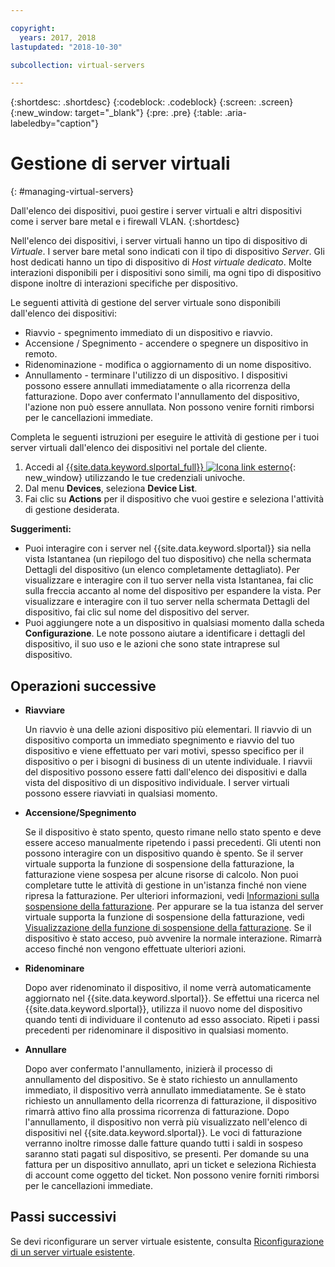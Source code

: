```yaml
---

copyright:
  years: 2017, 2018
lastupdated: "2018-10-30"

subcollection: virtual-servers

---
```


{:shortdesc: .shortdesc}
{:codeblock: .codeblock}
{:screen: .screen}
{:new_window: target="_blank"}
{:pre: .pre}
{:table: .aria-labeledby="caption"}


# Gestione di server virtuali
{: #managing-virtual-servers}

Dall'elenco dei dispositivi, puoi gestire i server virtuali e altri dispositivi come i server bare metal e i firewall VLAN.
{:shortdesc}

Nell'elenco dei dispositivi, i server virtuali hanno un tipo di dispositivo di *Virtuale*. I server bare metal sono indicati con il tipo di dispositivo *Server*. Gli host dedicati hanno un tipo di dispositivo di *Host virtuale dedicato*. Molte interazioni disponibili per i dispositivi sono simili, ma ogni tipo di dispositivo dispone inoltre di interazioni specifiche per dispositivo.

Le seguenti attività di gestione del server virtuale sono disponibili dall'elenco dei dispositivi:
* Riavvio -  spegnimento immediato di un dispositivo e riavvio.
* Accensione / Spegnimento - accendere o spegnere un dispositivo in remoto.
* Ridenominazione - modifica o aggiornamento di un nome dispositivo.
* Annullamento - terminare l'utilizzo di un dispositivo. I dispositivi possono essere annullati immediatamente o alla ricorrenza della fatturazione. Dopo aver confermato l'annullamento del dispositivo, l'azione non può essere annullata. Non possono venire forniti rimborsi per le cancellazioni immediate.

Completa le seguenti istruzioni per eseguire le attività di gestione per i tuoi server virtuali dall'elenco dei dispositivi nel portale del cliente.  
1. Accedi al [{{site.data.keyword.slportal_full}} ![Icona link esterno](../icons/launch-glyph.svg "Icona link esterno")](https://control.softlayer.com/){: new_window} utilizzando le tue credenziali univoche.
2. Dal menu **Devices**, seleziona **Device List**.
3. Fai clic su **Actions** per il dispositivo che vuoi gestire e seleziona l'attività di gestione desiderata.

**Suggerimenti:**
* Puoi interagire con i server nel {{site.data.keyword.slportal}} sia nella vista Istantanea (un riepilogo del tuo dispositivo) che nella schermata Dettagli del dispositivo (un elenco completamente dettagliato). Per visualizzare e interagire con il tuo server nella vista Istantanea, fai clic sulla freccia accanto al nome del dispositivo per espandere la vista. Per visualizzare e interagire con il tuo server nella schermata Dettagli del dispositivo, fai clic sul nome del dispositivo del server.
* Puoi aggiungere note a un dispositivo in qualsiasi momento dalla scheda **Configurazione**. Le note possono aiutare a identificare i dettagli del dispositivo, il suo uso e le azioni che sono state intraprese sul dispositivo.

## Operazioni successive
* **Riavviare**

    Un riavvio è una delle azioni dispositivo più elementari. Il riavvio di un dispositivo comporta un immediato spegnimento e riavvio del tuo dispositivo e viene effettuato per vari motivi, spesso specifico per il dispositivo o per i bisogni di business di un utente individuale. I riavvii del dispositivo possono essere fatti dall'elenco dei dispositivi e dalla vista del dispositivo di un dispositivo individuale. I server virtuali possono essere riavviati in qualsiasi momento.  

* **Accensione/Spegnimento**

    Se il dispositivo è stato spento, questo rimane nello stato spento e deve essere acceso manualmente ripetendo i passi precedenti. Gli utenti non possono interagire con un dispositivo quando è spento. Se il server virtuale supporta la funzione di sospensione della fatturazione, la fatturazione viene sospesa per alcune risorse di calcolo. Non puoi completare tutte le attività di gestione in un'istanza finché non viene ripresa la fatturazione. Per ulteriori informazioni, vedi [Informazioni sulla sospensione della fatturazione](/docs/vsi?topic=virtual-servers-requirements). Per appurare se la tua istanza del server virtuale supporta la funzione di sospensione della fatturazione, vedi [Visualizzazione della funzione di sospensione della fatturazione](/docs/vsi?topic=virtual-servers-viewing-suspend-billing-feature). Se il dispositivo è stato acceso, può avvenire la normale interazione. Rimarrà acceso finché non vengono effettuate ulteriori azioni.

* **Ridenominare**

  Dopo aver ridenominato il dispositivo, il nome verrà automaticamente aggiornato nel {{site.data.keyword.slportal}}. Se effettui una ricerca nel {{site.data.keyword.slportal}}, utilizza il nuovo nome del dispositivo quando tenti di individuare il contenuto ad esso associato. Ripeti i passi precedenti per ridenominare il dispositivo in qualsiasi momento.

* **Annullare**

  Dopo aver confermato l'annullamento, inizierà il processo di annullamento del dispositivo. Se è stato richiesto un annullamento immediato, il dispositivo verrà annullato immediatamente. Se è stato richiesto un annullamento della ricorrenza di fatturazione, il dispositivo rimarrà attivo fino alla prossima ricorrenza di fatturazione. Dopo l'annullamento, il dispositivo non verrà più visualizzato nell'elenco di dispositivi nel {{site.data.keyword.slportal}}. Le voci di fatturazione verranno inoltre rimosse dalle fatture quando tutti i saldi in sospeso saranno stati pagati sul dispositivo, se presenti. Per domande su una fattura per un dispositivo annullato, apri un ticket e seleziona Richiesta di account come oggetto del ticket. Non possono venire forniti rimborsi per le cancellazioni immediate.

## Passi successivi
Se devi riconfigurare un server virtuale esistente, consulta [Riconfigurazione di un server virtuale esistente](/docs/vsi?topic=virtual-servers-reconfiguring-virtual-servers).
